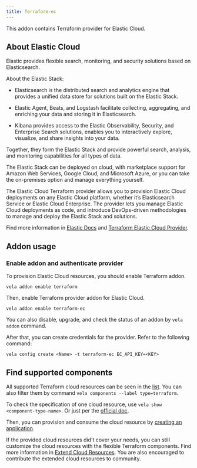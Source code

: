 ```yaml
---
title: Terraform-ec
---
```


This addon contains Terraform provider for Elastic Cloud.

## About Elastic Cloud

Elastic provides flexible search, monitoring, and security solutions based on Elasticsearch.

About the Elastic Stack:

* Elasticsearch is the distributed search and analytics engine that provides a unified data store for solutions built on the Elastic Stack.

* Elastic Agent, Beats, and Logstash facilitate collecting, aggregating, and enriching your data and storing it in Elasticsearch.

* Kibana provides access to the Elastic Observability, Security, and Enterprise Search solutions, enables you to interactively explore, visualize, and share insights into your data.

Together, they form the Elastic Stack and provide powerful search, analysis, and monitoring capabilities for all types of data.

The Elastic Stack can be deployed on cloud, with marketplace support for Amazon Web Services, Google Cloud, and Microsoft Azure, or you can take the on-premises option and manage everything yourself.

The Elastic Cloud Terraform provider allows you to provision Elastic Cloud deployments on any Elastic Cloud platform, whether it’s Elasticsearch Service or Elastic Cloud Enterprise. The provider lets you manage Elastic Cloud deployments as code, and introduce DevOps-driven methodologies to manage and deploy the Elastic Stack and solutions.

Find more information in [Elastic Docs](https://www.elastic.co/guide) and [Terraform Elastic Cloud Provider](https://registry.terraform.io/providers/elastic/ec/latest/docs).


## Addon usage

### Enable addon and authenticate provider

To provision Elastic Cloud resources, you should enable Terraform addon.

```shell
vela addon enable terraform
```
Then, enable Terraform provider addon for Elastic Cloud.

```shell
vela addon enable terraform-ec
```

You can also disable, upgrade, and check the status of an addon by `vela addon` command.

After that, you can create credentials for the provider. Refer to the following command:

```shell
vela config create <Name> -t terraform-ec EC_API_KEY=<KEY>
```

## Find supported components

All supported Terraform cloud resources can be seen in the [list](https://kubevela.net/docs/end-user/components/cloud-services/cloud-resources-list). You can also filter them by command `vela components --label type=terraform`.

To check the specification of one cloud resource, use `vela show <component-type-name>`. Or just per the [official doc](https://kubevela.net/docs/end-user/components/cloud-services/cloud-resources-list).

Then, you can provision and consume the cloud resource by [creating an application](https://kubevela.net/docs/tutorials/consume-cloud-services#provision-by-creating-application).

If the provided cloud resources did't cover your needs, you can still customize the cloud resources with the flexible Terraform components. Find more information in [Extend Cloud Resources](https://kubevela.net/docs/platform-engineers/components/component-terraform). You are also encouraged to contribute the extended cloud resources to community.
